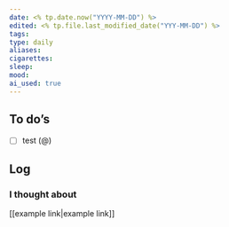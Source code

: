 ```yaml
---
date: <% tp.date.now("YYYY-MM-DD") %>
edited: <% tp.file.last_modified_date("YYY-MM-DD") %>
tags: 
type: daily
aliases: 
cigarettes: 
sleep: 
mood: 
ai_used: true
---
```


## To do’s
- [ ] test (@) 

## Log
### I thought about
[[example link|example link]]

